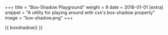 +++
title = "Box-Shadow Playground"
weight = 9
date = 2018-01-01
[extra]
snippet = "A utility for playing around with css's box-shadow property"
image = "box-shadow.png"
+++

 {{ boxshadow() }}
 
